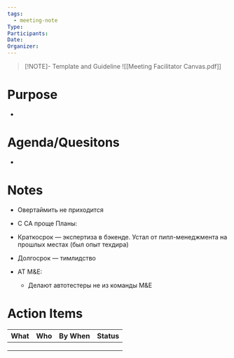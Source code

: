 ```yaml
---
tags:
  - meeting-note
Type: 
Participants: 
Date: 
Organizer:
---
```

> [!NOTE]- Template and Guideline
> ![[Meeting Facilitator Canvas.pdf]]
# Purpose
- 
# Agenda/Quesitons
- 
# Notes
- Овертаймить не приходится
- С СА проще
Планы:
- Краткосрок — экспертиза в бэкенде. Устал от пипл-менеджмента на прошлых местах (был опыт техдира)
- Долгосрок — тимлидство

- АТ M&E:
	- Делают автотестеры не из команды M&E
# Action Items
| What | Who | By When | Status |
| ---- | ---- | ---- | ---- |
|  |  |  |  |
|  |  |  |  |
|  |  |  |  |
